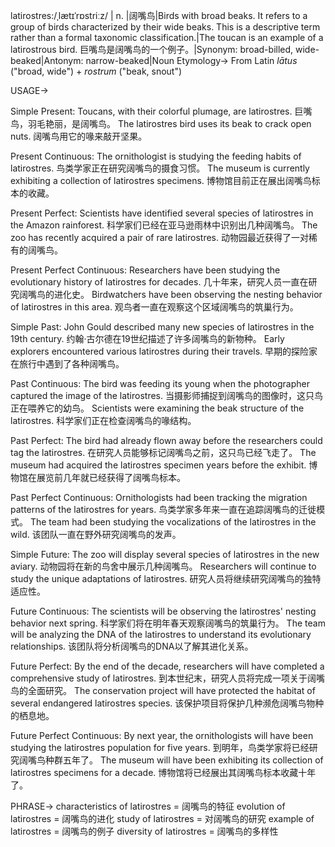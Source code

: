 latirostres:/ˌlætɪˈrɒstriːz/
| n. |阔嘴鸟|Birds with broad beaks.  It refers to a group of birds characterized by their wide beaks.  This is a descriptive term rather than a formal taxonomic classification.|The toucan is an example of a latirostrous bird. 巨嘴鸟是阔嘴鸟的一个例子。|Synonym: broad-billed, wide-beaked|Antonym: narrow-beaked|Noun
Etymology->
From Latin *lātus* ("broad, wide") + *rostrum* ("beak, snout")


USAGE->

Simple Present:
Toucans, with their colorful plumage, are latirostres.  巨嘴鸟，羽毛艳丽，是阔嘴鸟。
The latirostres bird uses its beak to crack open nuts. 阔嘴鸟用它的喙来敲开坚果。

Present Continuous:
The ornithologist is studying the feeding habits of latirostres. 鸟类学家正在研究阔嘴鸟的摄食习惯。
The museum is currently exhibiting a collection of latirostres specimens.  博物馆目前正在展出阔嘴鸟标本的收藏。


Present Perfect:
Scientists have identified several species of latirostres in the Amazon rainforest. 科学家们已经在亚马逊雨林中识别出几种阔嘴鸟。
The zoo has recently acquired a pair of rare latirostres.  动物园最近获得了一对稀有的阔嘴鸟。


Present Perfect Continuous:
Researchers have been studying the evolutionary history of latirostres for decades.  几十年来，研究人员一直在研究阔嘴鸟的进化史。
Birdwatchers have been observing the nesting behavior of latirostres in this area.  观鸟者一直在观察这个区域阔嘴鸟的筑巢行为。


Simple Past:
John Gould described many new species of latirostres in the 19th century.  约翰·古尔德在19世纪描述了许多阔嘴鸟的新物种。
Early explorers encountered various latirostres during their travels. 早期的探险家在旅行中遇到了各种阔嘴鸟。


Past Continuous:
The bird was feeding its young when the photographer captured the image of the latirostres. 当摄影师捕捉到阔嘴鸟的图像时，这只鸟正在喂养它的幼鸟。
Scientists were examining the beak structure of the latirostres. 科学家们正在检查阔嘴鸟的喙结构。


Past Perfect:
The bird had already flown away before the researchers could tag the latirostres. 在研究人员能够标记阔嘴鸟之前，这只鸟已经飞走了。
The museum had acquired the latirostres specimen years before the exhibit.  博物馆在展览前几年就已经获得了阔嘴鸟标本。


Past Perfect Continuous:
Ornithologists had been tracking the migration patterns of the latirostres for years.  鸟类学家多年来一直在追踪阔嘴鸟的迁徙模式。
The team had been studying the vocalizations of the latirostres in the wild.  该团队一直在野外研究阔嘴鸟的发声。


Simple Future:
The zoo will display several species of latirostres in the new aviary.  动物园将在新的鸟舍中展示几种阔嘴鸟。
Researchers will continue to study the unique adaptations of latirostres. 研究人员将继续研究阔嘴鸟的独特适应性。


Future Continuous:
The scientists will be observing the latirostres' nesting behavior next spring. 科学家们将在明年春天观察阔嘴鸟的筑巢行为。
The team will be analyzing the DNA of the latirostres to understand its evolutionary relationships. 该团队将分析阔嘴鸟的DNA以了解其进化关系。


Future Perfect:
By the end of the decade, researchers will have completed a comprehensive study of latirostres. 到本世纪末，研究人员将完成一项关于阔嘴鸟的全面研究。
The conservation project will have protected the habitat of several endangered latirostres species.  该保护项目将保护几种濒危阔嘴鸟物种的栖息地。


Future Perfect Continuous:
By next year, the ornithologists will have been studying the latirostres population for five years.  到明年，鸟类学家将已经研究阔嘴鸟种群五年了。
The museum will have been exhibiting its collection of latirostres specimens for a decade.  博物馆将已经展出其阔嘴鸟标本收藏十年了。



PHRASE->
characteristics of latirostres = 阔嘴鸟的特征
evolution of latirostres = 阔嘴鸟的进化
study of latirostres = 对阔嘴鸟的研究
example of latirostres = 阔嘴鸟的例子
diversity of latirostres = 阔嘴鸟的多样性
